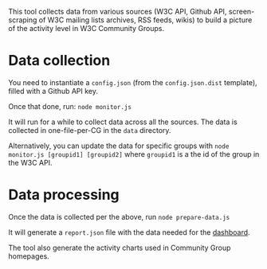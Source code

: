 This tool collects data from various sources (W3C API, Github API, screen-scraping of W3C mailing lists archives, RSS feeds, wikis) to build a picture of the activity level in W3C Community Groups.

# Data collection
You need to instantiate a `config.json` (from the `config.json.dist` template), filled with a Github API key.

Once that done, run:
`node monitor.js`

It will run for a while to collect data across all the sources. The data is collected in one-file-per-CG in the `data` directory.

Alternatively, you can update the data for specific groups with
`node monitor.js [groupid1] [groupid2]`
where `groupid1` is a the id of the group in the W3C API.

# Data processing
Once the data is collected per the above, run
`node prepare-data.js`

It will generate a `report.json` file with the data needed for the [dashboard](https://w3c.github.io/cg-monitor/).

The tool also generate the activity charts used in Community Group homepages.
